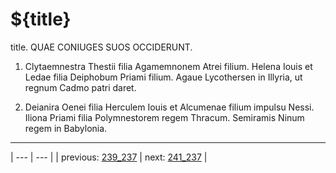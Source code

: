 # ${title}

title. QUAE CONIUGES SUOS OCCIDERUNT.



1. Clytaemnestra Thestii filia Agamemnonem Atrei filium. Helena Iouis et Ledae filia Deiphobum Priami filium. Agaue Lycothersen in Illyria, ut regnum Cadmo patri daret.



2. Deianira Oenei filia Herculem Iouis et Alcumenae filium impulsu Nessi. Iliona Priami filia Polymnestorem regem Thracum. Semiramis Ninum regem in Babylonia.



---

| --- | --- |
| previous: [239_237](../239_237/) | next: [241_237](../241_237/) |